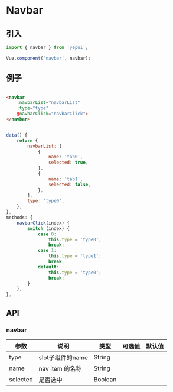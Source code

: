 # Navbar


## 引入

```javascript
import { navbar } from 'yepui';

Vue.component('navbar', navbar);

```

## 例子

```html

<navbar 
    :navbarList="navbarList" 
    :type="type" 
    @navbarClick="navbarClick">
</navbar>

```

```js

data() {
    return {
        navbarList: [
            {
                name: 'tab0',
                selected: true,
            },
            {
                name: 'tab1',
                selected: false,
            },
        ],
        type: 'type0',
    };
},
methods: {
    navbarClick(index) {
        switch (index) {
            case 0:
                this.type = 'type0';
                break;
            case 1:
                this.type = 'type1';
                break;
            default:
                this.type = 'type0';
                break;
        }
    },
},

```

## API

### navbar

| 参数 | 说明 | 类型 | 可选值 | 默认值 |
|------|-------|---------|-------|--------|
| type | slot子组件的name | String | |  |
| name | nav item 的名称 | String | |  |
| selected | 是否选中 | Boolean | |  |

